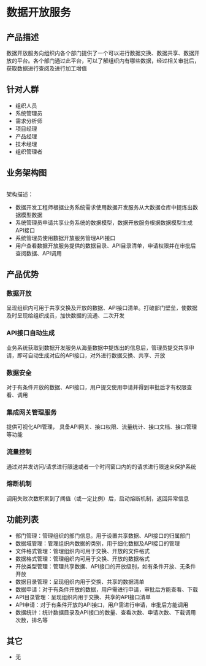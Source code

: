 # 数据开放服务

## 产品描述

数据开放服务向组织内各个部门提供了一个可以进行数据交换、数据共享、数据开放的平台。各个部门通过此平台，可以了解组织内有哪些数据，经过相关审批后，获取数据进行查阅及进行加工增值

## 针对人群

- 组织人员
- 系统管理员
- 需求分析师
- 项目经理
- 产品经理
- 技术经理
- 组织管理者

## 业务架构图

<img :src="$withBase('/operation/dataopn-01.png')"  style="zoom:25%">

架构描述：

- 数据开发工程师根据业务系统需求使用数据开发服务从大数据仓库中提炼出数据模型数据
- 系统管理员申请共享业务系统的数据模型，数据开放服务根据数据模型生成API接口
- 系统管理员使用数据开放服务管理API接口
- 用户查看数据开放服务提供的数据目录、API目录清单，申请权限并在审批后查阅数据、API调用

## 产品优势

### 数据开放

呈现组织内可用于共享交换及开放的数据、API接口清单。打破部门壁垒，使数据及时呈现给组织成员，加快数据的流通、二次开发

### API接口自动生成

业务系统获取到数据开发服务从海量数据中提炼出的信息后，管理员提交共享申请，即可自动生成对应的API接口，对外进行数据交换、共享、开放

### 数据安全

对于有条件开放的数据、API接口，用户提交使用申请并得到审批后才有权限查看、调用

### 集成网关管理服务

提供可视化API管理， 具备API网关、接口权限、流量统计、接口文档、接口管理等功能

### 流量控制

 通过对并发访问/请求进行限速或者一个时间窗口内的的请求进行限速来保护系统

### 熔断机制

调用失败次数积累到了阈值（或一定比例）后，启动熔断机制，返回异常信息

## 功能列表

- 部门管理：管理组织的部门信息。用于设置共享数据、API接口的归属部门
- 数据域管理：管理组织内数据的类别，用于细化数据及API接口的管理
- 文件格式管理：管理组织内可用于交换、开放的文件格式
- 数据格式管理：管理组织内可用于交换、开放的数据格式
- 开放类型管理：管理共享数据、API接口的开放级别，如有条件开放、无条件开放
- 数据目录管理：呈现组织内用于交换、共享的数据清单
- 数据申请：对于有条件开放的数据，用户需进行申请，审批后方能查看、下载
- API目录管理：呈现组织内用于交换、共享的API接口清单
- API申请：对于有条件开放的API接口，用户需进行申请，审批后方能调用
- 数据统计：统计数据目录及API接口的数量、查看次数、申请次数、下载调用次数，排名等

## 其它

- 无
